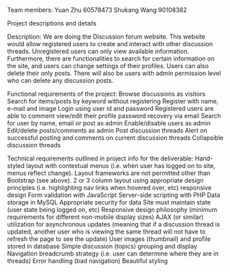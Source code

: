 Team members:
Yuan Zhu 60578473
Shukang Wang 90108382

Project descriptions and details

Description:
We are doing the Discussion forum website.
This website would allow registered users to create and interact with other discussion threads. Unregistered users can only view available information.
Furthermore, there are functionalities to search for certain information on the site, and users can change settings of their profiles. Users can also delete their only posts.
There will also be users with admin permission level who can delete any discussion posts.

Functional requirements of the project:
Browse discussions as visitors
Search for items/posts by keyword without registering
Register with name, e-mail and image
Login using user id and password
Registered users are able to comment
view/edit their profile
password recovery via email
Search for user by name, email or post as admin
Enable/disable users as admin
Edit/delete posts/comments as admin
Post discussion threads
Alert on successful posting and comments on current discussion threads
Collapsible discussion threads

Technical requirements outlined in project info for the deliverable:
Hand-styled layout with contextual menus (i.e. when user has logged on to site, menus reflect change). Layout frameworks are not permitted other than Bootstrap (see above).
2 or 3 column layout using appropriate design principles (i.e. highlighting nav links when hovered over, etc) responsive design
Form validation with JavaScript
Server-side scripting with PHP
Data storage in MySQL
Appropriate security for data
Site must maintain state (user state being logged on, etc)
Responsive design philosophy (minimum requirements for different non-mobile display sizes)
AJAX (or similar) utilization for asynchronous updates (meaning that if a discussion thread is updated, another user who is viewing the same thread will not have to refresh the page to see the update)
User images (thumbnail) and profile stored in database
Simple discussion (topics) grouping and display
Navigation breadcrumb strategy (i.e. user can determine where they are in threads)
Error handling (bad navigation)
Beautiful styling
